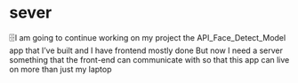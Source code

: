# sever
🗄I am going to continue working on my project the API_Face_Detect_Model app that I’ve built and I have frontend mostly done But now I need a server something that the front-end can communicate with so that this app can live on more than just my laptop 
